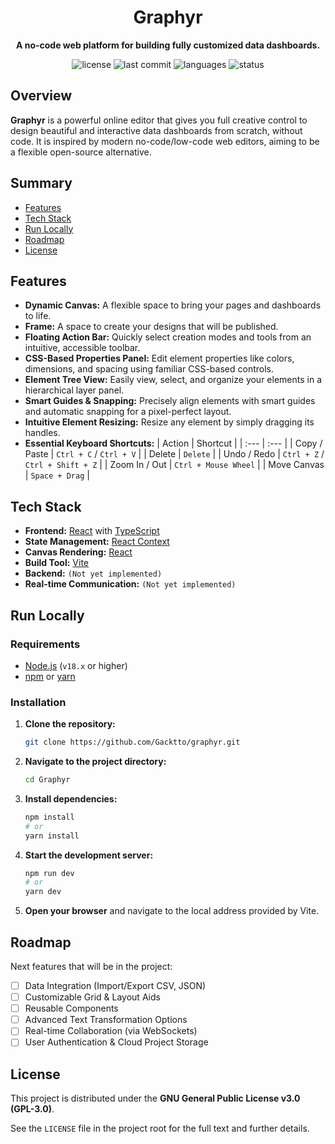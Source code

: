 <h1 align="center">Graphyr</h1>

<p align="center">
  <strong>A no-code web platform for building fully customized data dashboards.</strong>
</p>

<p align="center">
  <img src="https://img.shields.io/github/license/Gacktto/graphyr" alt="license">
  <img src="https://img.shields.io/github/last-commit/Gacktto/graphyr" alt="last commit">
  <img src="https://img.shields.io/github/languages/top/Gacktto/graphyr" alt="languages">
  <img src="https://img.shields.io/badge/status-developing-yellow" alt="status">
</p>

## Overview

**Graphyr** is a powerful online editor that gives you full creative control to design beautiful and interactive data dashboards from scratch, without code. It is inspired by modern no-code/low-code web editors, aiming to be a flexible open-source alternative.

## Summary

- [Features](#features)
- [Tech Stack](#tech-stack)
- [Run Locally](#run-locally)
- [Roadmap](#roadmap)
- [License](#license)

## Features

- **Dynamic Canvas:** A flexible space to bring your pages and dashboards to life.
- **Frame:** A space to create your designs that will be published.
- **Floating Action Bar:** Quickly select creation modes and tools from an intuitive, accessible toolbar.
- **CSS-Based Properties Panel:** Edit element properties like colors, dimensions, and spacing using familiar CSS-based controls.
- **Element Tree View:** Easily view, select, and organize your elements in a hierarchical layer panel.
- **Smart Guides & Snapping:** Precisely align elements with smart guides and automatic snapping for a pixel-perfect layout.
- **Intuitive Element Resizing:** Resize any element by simply dragging its handles.
- **Essential Keyboard Shortcuts:**
  | Action | Shortcut |
  | :--- | :--- |
  | Copy / Paste | `Ctrl + C` / `Ctrl + V` |
  | Delete | `Delete` |
  | Undo / Redo | `Ctrl + Z` / `Ctrl + Shift + Z` |
  | Zoom In / Out | `Ctrl + Mouse Wheel` |
  | Move Canvas | `Space + Drag` |

## Tech Stack

- **Frontend:** [React](https://reactjs.org/) with [TypeScript](https://www.typescriptlang.org/)
- **State Management:** [React Context](https://react.dev/reference/react/createContext)
- **Canvas Rendering:** [React](https://reactjs.org/)
- **Build Tool:** [Vite](https://vitejs.dev/)
- **Backend:** `(Not yet implemented)`
- **Real-time Communication:** `(Not yet implemented)`

## Run Locally

### Requirements

- [Node.js](https://nodejs.org/) (`v18.x` or higher)
- [npm](https://www.npmjs.com/) or [yarn](https://yarnpkg.com/)

### Installation

1.  **Clone the repository:**

    ```sh
    git clone https://github.com/Gacktto/graphyr.git
    ```

2.  **Navigate to the project directory:**

    ```sh
    cd Graphyr
    ```

3.  **Install dependencies:**

    ```sh
    npm install
    # or
    yarn install
    ```

4.  **Start the development server:**

    ```sh
    npm run dev
    # or
    yarn dev
    ```

5.  **Open your browser** and navigate to the local address provided by Vite.

## Roadmap

Next features that will be in the project:

- [ ] Data Integration (Import/Export CSV, JSON)
- [ ] Customizable Grid & Layout Aids
- [ ] Reusable Components
- [ ] Advanced Text Transformation Options
- [ ] Real-time Collaboration (via WebSockets)
- [ ] User Authentication & Cloud Project Storage

## License

This project is distributed under the **GNU General Public License v3.0 (GPL-3.0)**.

See the `LICENSE` file in the project root for the full text and further details.
